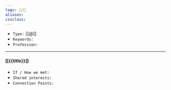 ```yaml
---
tags: 👥️/👤️
aliases: 
cssclass: 
---
```


- `Type:` [[@]]
- `Keywords:`
- `Profession:`

---

#### [[{{title}}]]

- `If / How we met:`
- `Shared interests:`
- `Connection Points:`
